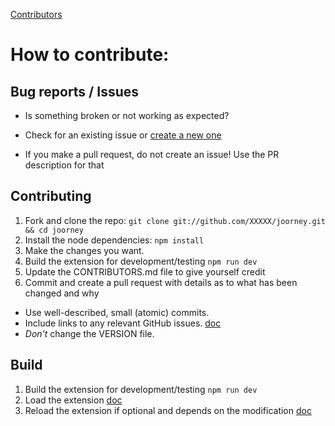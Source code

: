 [Contributors](./CONTRIBUTORS.md)

# How to contribute:

## Bug reports / Issues

-   Is something broken or not working as expected?
-   Check for an existing issue or [create a new one](https://github.com/MrSweeter/joorney/issues/new/choose)

-   If you make a pull request, do not create an issue! Use the PR description for that

## Contributing

1. Fork and clone the repo: `git clone git://github.com/XXXXX/joorney.git && cd joorney`
2. Install the node dependencies: `npm install`
3. Make the changes you want.
4. Build the extension for development/testing `npm run dev`
5. Update the CONTRIBUTORS.md file to give yourself credit
6. Commit and create a pull request with details as to what has been changed and why

-   Use well-described, small (atomic) commits.
-   Include links to any relevant GitHub issues. [doc](https://docs.github.com/en/get-started/writing-on-github/getting-started-with-writing-and-formatting-on-github/basic-writing-and-formatting-syntax#referencing-issues-and-pull-requests)
-   _Don't_ change the VERSION file.

## Build

1. Build the extension for development/testing `npm run dev`
2. Load the extension [doc](https://developer.chrome.com/docs/extensions/get-started/tutorial/hello-world#load-unpacked)
3. Reload the extension if optional and depends on the modification [doc](https://developer.chrome.com/docs/extensions/get-started/tutorial/hello-world#reload)
